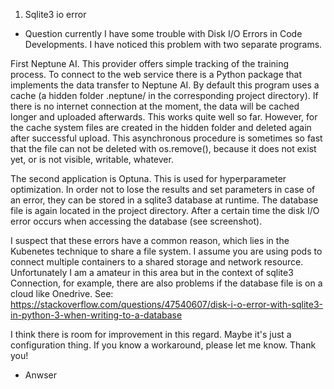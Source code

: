 

1. Sqlite3 io error
* Question
currently I have some trouble with Disk I/O Errors in Code Developments.
I have noticed this problem with two separate programs.

First Neptune AI. This provider offers simple tracking of the training process. To connect to the web service there is a Python package that implements the data transfer to Neptune AI. By default this program uses a cache (a hidden folder .neptune/ in the corresponding project directory). If there is no internet connection at the moment, the data will be cached longer and uploaded afterwards. This works quite well so far. However, for the cache system files are created in the hidden folder and deleted again after successful upload. This asynchronous procedure is sometimes so fast that the file can not be deleted with os.remove(), because it does not exist yet, or is not visible, writable, whatever. 

The second application is Optuna. This is used for hyperparameter optimization. In order not to lose the results and set parameters in case of an error, they can be stored in a sqlite3 database at runtime. The database file is again located in the project directory. After a certain time the disk I/O error occurs when accessing the database (see screenshot). 

I suspect that these errors have a common reason, which lies in the Kubenetes technique to share a file system. I assume you are using pods to connect multiple containers to a shared storage and network resource. Unfortunately I am a amateur in this area but in the context of sqlite3 Connection, for example, there are also problems if the database file is on a cloud like Onedrive.  See: https://stackoverflow.com/questions/47540607/disk-i-o-error-with-sqlite3-in-python-3-when-writing-to-a-database

I think there is room for improvement in this regard. Maybe it's just a configuration thing. 
If you know a workaround, please let me know. Thank you!

* Anwser
